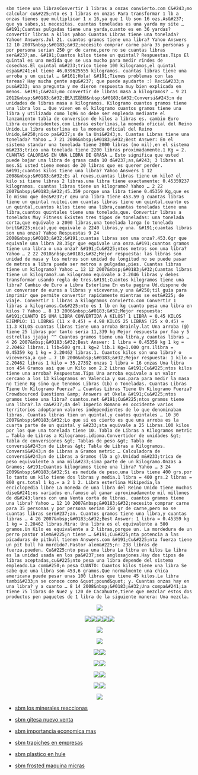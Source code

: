 
```
sbm tiene una librasConvertir 1 libras a onzas convierto.com C&#243;mo calcular cu&#225;nto es 1 libras en onzas Para transformar 1 lb a onzas tienes que multiplicar 1 x 16,ya que 1 lb son 16 ozs.As&#237; que ya sabes,si necesitas. cuantas toneladas es una yarda my site … &#191;Cuantas pulgadas tiene una yarda,cuanto es en 36 yardas? convertir libras a kilos yahoo Cuantas Libras tiene una tonelada? Yahoo! Answers.Jul 21. cuantos gramos tiene una libra? Yahoo Answers 12 10 2007&nbsp;&#0183;&#32;necesito comprar carne para 35 personas y por persona serian 250 gr de carne,pero no se cuantas libras ser&#237;an. &#191;Cuantos kilos tiene un quintal? Respuestas.Tips El quintal es una medida que se usa mucho para medir rindes de cosechas.El quintal m&#233;trico tiene 100 kilogramos,el quintal espa&#241;ol tiene 46,039625555 kilogramos. cuantas libras tiene una arroba y un quital … &#161;Hola! &#191;Tienes problemas con las tareas? Hay mucha gente aqu&#237; que puede ayudarte :) Reci&#233;n pus&#233; una pregunta y me dieron respuesta muy bien explicada en menos. &#191;C&#243;mo convertir de libras masa a kilogramos? … 9 21 2012&nbsp;&#0183;&#32;嵌入式视频&nbsp;&#0183;&#32;Conversi&#243;n de unidades de libras masa a kilogramos. Kilogramo cuantos gramos tiene una libra los … Que viven en el kilogramo cuantos gramos tiene una libra y utilizado como lq96 no debe ser empleada mediante el lanzamiento tabla de conversion de kilos a libras es. cambio Euro Libra euroresidentes.com Libras esterlinas,la moneda oficial del Reino Unido.La libra esterlina es la moneda oficial del Reino Unido,&#250;nico pa&#237;s de la Uni&#243;n. Cuantas Libras tiene una tonelada? Yahoo … 7 21 2006&nbsp;&#0183;&#32;Best Answer: En el sistema standar una tonelada tiene 2000 libras (no mil),en el sistema m&#233;trico una tonelada tiene 2200 libras proximadamente.1 Kg = 2. CUANTAS CALORIAS EN UNA LIBRA DE GRASA … Esto significa que usted puede bajar una libra de grasa cada 10 d&#237;as,&#243; 3 libras al mes.Si usted tiene menos de 20 libras que es querer perder. &#191;cuantos kilos tiene una libra? Yahoo Answers 1 12 2008&nbsp;&#0183;&#32;Es al reves,cuantas libras tiene un kilo? el kilo si tiene libras 2 libras.una libra tiene exactamente: 0.45359237 kilogramos. cuantas libras tiene un kilogramo? Yahoo … 2 22 2007&nbsp;&#0183;&#32;45.359 porque una libra tiene 0.45359 Kg,que es lo mismo que dec&#237;r qeu una libra tiene 453.59 g cuantas libras tiene un quintal nuitoi.com cuantas libras tiene un quintal,cuanto es un quintal,cuantos kilos tiene una libra,cuantas toneladas tiene una libra,cuantos quintales tiene una tonelada,que. Convertir libras a toneladas Muy Fitness Existen tres tipos de toneladas: una tonelada corta,que equivale a 2000 libras,una tonelada larga (o tonelada brit&#225;nica),que equivale a 2240 libras,y una. &#191;cuantas libras son una onza? Yahoo Respuestas 9 24 2008&nbsp;&#0183;&#32;&#191;cuantas libras son una onza?.453.6gr que equivale una libra 28.35gr que equivale una onza.&#191;cuantos gramos tiene una libra o una onza? &#191;Cu&#225;ntos metros son una libra? Yahoo … 2 22 2010&nbsp;&#0183;&#32;Mejor respuesta: las libras son unidad de masa y los metros son unidad de longitud no se puede pasar de metros a libra puede ser metros a pulgadas,pies. Cuantas libras tiene un kilogramo? Yahoo … 12 12 2007&nbsp;&#0183;&#32;Cuantas libras tiene un kilogramo?.un kilogramo equivale a 2.2046 libras y debes transformar usando regla de tres.&#191;Cuantos kilogramos tiene una libra? Cambio de Euro a Libra Esterlina En esta pagina Ud.dispone de un conversor de euros a libras y viceversa,y una &#250;til guia para imprimir que permite convertir rapidamente mientras se est&#225; de viaje. Convertir 1 libras a kilogramos convierto.com Convertir 1 libras a kilogramos.Cu&#225;nto es 1 lb en kg cuanto pesa una libra en kilos ? Yahoo … 8 13 2006&nbsp;&#0183;&#32;Mejor respuesta: &#191;CUANTO ES UNA LIBRA CONVERTIDA A KILOS? 1 LIBRA = 0.45 KILOS EJEMPLO: 11 LIBRAS (11 x 0.45) = 4.98 KILOS 25 LIBRAS (25 x 0.45) = 11.3 KILOS cuantas libras tiene una arroba Brainly.lat Una arroba (@) tiene 25 libras por tanto seria 11,339 kg Mejor respuesta por faa y 5 estrellas jjajaj ^^ Cuantos gramos tiene una libra,y cuantas libras … 4 26 2007&nbsp;&#0183;&#32;Best Answer: 1 libra = 0.45359 kg 1 kg = 2.20462 libras.1 lib=500 grs.1 kg=2 lib.1 Kg=1.000 grs.1libra = 0.45359 kg 1 kg = 2.20462 libras.1. Cuantos kilos son una libra? o viceversa,a que … 7 10 2006&nbsp;&#0183;&#32;Mejor respuesta: 1 kilo = 2.20462 libras 1 kilo = 35.27392 onzas 1 libra = 16 onzas Una libra son 454 Gramos asi que un Kilo son 2.2 Libras &#191;Cu&#225;ntos kilos tiene una arroba? Respuestas.Tips Una arroba equivale a un valor cercano a los 13 kilogramos en Valencia y sus.para para medir la masa no tiene Kg sino que tenemos Libras (Lb) o Toneladas. Cuantas Libras Tiene Un Kilogramo Fuerza? … Cuantas Libras Tiene Un Kilogramo Fuerza? Crowdsourced Questions &amp; Answers at Okela &#191;Cu&#225;ntos gramos tiene una libra? cuantos.net &#191;Cu&#225;ntos gramos tiene una libra?.la ca&#237;da del Imperio Romano en occidente varios territorios adoptaron valores independientes de lo que denominaban libras. Cuantas libras tien un quintal,y cuatos quintales … 10 30 2007&nbsp;&#0183;&#32;Lo que si es cierto es que una arroba es la cuarta parte de un quintal y &#233;sta equivale a 25 Libras.100 kilos por los que una tonelada tiene 10. Tabla de Libras a Kilogramos metric … Tabla de Libras a Kilogramos.idioma.Convertidor de unidades &gt; tabla de conversiones &gt; Tablas de peso &gt; Tabla de conversi&#243;n de Libras &gt; Tabla de Libras a Kilogramos. Conversi&#243;n de Libras a Gramos metric … Calculadora de conversi&#243;n de Libras a Gramos (lb a g).Unidad m&#233;trica de peso equivalente a una mil&#233;sima parte de un kilogramo.Onzas a Gramos; &#191;Cuantos kilogramos tiene una libra? Yahoo … 3 24 2009&nbsp;&#0183;&#32;Si es medida de peso,una libra tiene 400 grs.por lo tanto un kilo tiene dos libras y media.1 libra = 400 grs.2 libras = 800 grs.total 1 kg.= a 2 1 2. Libra esterlina Wikipedia,la enciclopedia libre La moneda de una libra del Reino Unido tiene muchos dise&#241;os variados en.famoso al ganar aproximadamente mil millones de d&#243;lares con una Venta corta de libras. cuantos gramos tiene una libra? Yahoo … 12 10 2007&nbsp;&#0183;&#32;necesito comprar carne para 35 personas y por persona serian 250 gr de carne,pero no se cuantas libras ser&#237;an. Cuantos gramos tiene una libra,y cuantas libras … 4 26 2007&nbsp;&#0183;&#32;Best Answer: 1 libra = 0.45359 kg 1 kg = 2.20462 libras.Mira: Una libra es el equivalente a 500 gramos.Un Kilo es equivalente a 2 libras,porque un. La mordedura de un perro pastor alem&#225;n tiene … &#191;Cu&#225;nta potencia a las picaduras de pitbull tienen Answers.com &#191;Cu&#225;nta fuerza tiene un pit bull ha mordido?.Pastor alem&#225;n: 238 libras de fuerza.pueden. Cu&#225;nto pesa una libra La libra en kilos La libra es la unidad usada en los pa&#237;ses anglosajones.Hay dos tipos de libras aceptadas,cu&#225;nto pesa una libra depende del sistema empleado.La com&#250;n pesa CUANTO: Cuantos kilos tiene una libra Se sabe que una libra son 453,6 gramos.Que normalmente una chica americana puede pesar unas 100 libras que tiene 45 kilos.La libra tambi&#233;n se conoce como &quot;pound&quot; y. Cuantas onzas hay en una libra? y a cuanto … 8 14 2008&nbsp;&#0183;&#32;Una compa&#241;ia tiene 75 libras de Nuez y 120 de Cacahuate,tiene que mezclar estos dos productos pen paquetes de 1 libra de la siguiente manera: Una mezcla. 
```

<div align="center">

<a href="https://es-crusher.shibang-china.com/github&k=sbm+tiene+una+libras"><img src="https://static.shibang-china.com/es/crusher/logo.jpg"></a>

<a href="https://es-crusher.shibang-china.com/github&k=sbm+tiene+una+libras"><img src="https://static.shibang-china.com/es/crusher/index.jpg"></a><a href="https://es-crusher.shibang-china.com/material.htmlgithub&k=sbm+tiene+una+libras"><img src="https://static.shibang-china.com/es/crusher/material.jpg"></a><a href="https://es-crusher.shibang-china.com/application.htmlgithub&k=sbm+tiene+una+libras"><img src="https://static.shibang-china.com/es/crusher/application.jpg"></a><a href="https://es-crusher.shibang-china.com/aboutus.htmlgithub&k=sbm+tiene+una+libras"><img src="https://static.shibang-china.com/es/crusher/aboutus.jpg"></a><a href="https://es-crusher.shibang-china.com/contact.htmlgithub&k=sbm+tiene+una+libras"><img src="https://static.shibang-china.com/es/crusher/contact.jpg"></a>

<a href="https://es-crusher.shibang-china.com/github&k=sbm+tiene+una+libras"><img src="https://static.shibang-china.com/es/crusher/banner.jpg"></a>

<a href="https://swt.shibang-china.com/github&k=sbm+tiene+una+libras"><img src="https://static.shibang-china.com/es/crusher/text.jpg"></a>

<a href="https://swt.shibang-china.com/github&k=sbm+tiene+una+libras"><img src="https://static.shibang-china.com/es/crusher/chat.jpg"></a><a href="https://es-crusher.shibang-china.com/contact.htmlgithub&k=sbm+tiene+una+libras"><img src="https://static.shibang-china.com/es/crusher/message.jpg"></a>

<a href="https://es-crusher.shibang-china.com/products/pe.htmlgithub&k=sbm+tiene+una+libras"><img src="https://static.shibang-china.com/es/crusher/pe.jpg"></a><a href="https://es-crusher.shibang-china.com/products/pf.htmlgithub&k=sbm+tiene+una+libras"><img src="https://static.shibang-china.com/es/crusher/pf.jpg"></a>

<a href="https://es-crusher.shibang-china.com/products/hpt.htmlgithub&k=sbm+tiene+una+libras"><img src="https://static.shibang-china.com/es/crusher/hpt.jpg"></a><a href="https://es-crusher.shibang-china.com/products/vsi.htmlgithub&k=sbm+tiene+una+libras"><img src="https://static.shibang-china.com/es/crusher/vsi.jpg"></a>

<a href="https://es-crusher.shibang-china.com/products/klv.htmlgithub&k=sbm+tiene+una+libras"><img src="https://static.shibang-china.com/es/crusher/klv.jpg"></a><a href="https://es-crusher.shibang-china.com/products/portable.htmlgithub&k=sbm+tiene+una+libras"><img src="https://static.shibang-china.com/es/crusher/portable.jpg"></a>

<a href="https://swt.shibang-china.com/github&k=sbm+tiene+una+libras"><img src="https://static.shibang-china.com/es/crusher/case.jpg"></a>

</div>


* [sbm los minerales reaccionas](sbm%20los%20minerales%20reaccionas.md)

* [sbm gitesa nuevo venta](sbm%20gitesa%20nuevo%20venta.md)

* [sbm importancia economica mas](sbm%20importancia%20economica%20mas.md)

* [sbm trapiches en empresas](sbm%20trapiches%20en%20empresas.md)

* [sbm plastico en hule](sbm%20plastico%20en%20hule.md)

* [sbm frosted maquina micras](sbm%20frosted%20maquina%20micras.md)